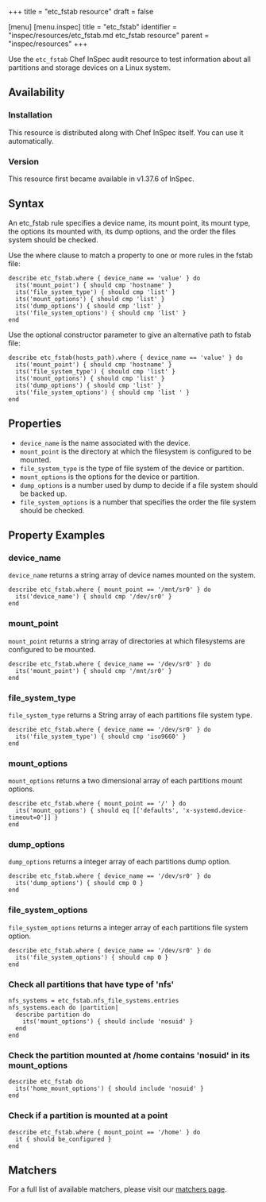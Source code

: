 +++
title = "etc_fstab resource"
draft = false

[menu]
  [menu.inspec]
    title = "etc_fstab"
    identifier = "inspec/resources/etc_fstab.md etc_fstab resource"
    parent = "inspec/resources"
+++


Use the `etc_fstab` Chef InSpec audit resource to test information about all partitions and storage devices on a Linux system.


## Availability

### Installation

This resource is distributed along with Chef InSpec itself. You can use it automatically.

### Version

This resource first became available in v1.37.6 of InSpec.

## Syntax

An etc_fstab rule specifies a device name, its mount point, its mount type, the options its mounted with,
its dump options, and the order the files system should be checked.

Use the where clause to match a property to one or more rules in the fstab file:

    describe etc_fstab.where { device_name == 'value' } do
      its('mount_point') { should cmp 'hostname' }
      its('file_system_type') { should cmp 'list' }
      its('mount_options') { should cmp 'list' }
      its('dump_options') { should cmp 'list' }
      its('file_system_options') { should cmp 'list' }
    end

Use the optional constructor parameter to give an alternative path to fstab file:

    describe etc_fstab(hosts_path).where { device_name == 'value' } do
      its('mount_point') { should cmp 'hostname' }
      its('file_system_type') { should cmp 'list' }
      its('mount_options') { should cmp 'list' }
      its('dump_options') { should cmp 'list' }
      its('file_system_options') { should cmp 'list ' }
    end


## Properties

* `device_name` is the name associated with the device.
* `mount_point` is the directory at which the filesystem is configured to be mounted.
* `file_system_type` is the type of file system of the device or partition.
* `mount_options` is the options for the device or partition.
* `dump_options` is a number used by dump to decide if a file system should be backed up.
* `file_system_options` is a number that specifies the order the file system should be checked.


## Property Examples

### device_name

`device_name` returns a string array of device names mounted on the system.

    describe etc_fstab.where { mount_point == '/mnt/sr0' } do
      its('device_name') { should cmp '/dev/sr0' }
    end

### mount_point

`mount_point` returns a string array of directories at which filesystems are configured to be mounted.

    describe etc_fstab.where { device_name == '/dev/sr0' } do
      its('mount_point') { should cmp '/mnt/sr0' }
    end

### file\_system_type

`file_system_type` returns a String array of each partitions file system type.

    describe etc_fstab.where { device_name == '/dev/sr0' } do
      its('file_system_type') { should cmp 'iso9660' }
    end

### mount_options

`mount_options` returns a two dimensional array of each partitions mount options.

    describe etc_fstab.where { mount_point == '/' } do
      its('mount_options') { should eq [['defaults', 'x-systemd.device-timeout=0']] }
    end

### dump_options

`dump_options` returns a integer array of each partitions dump option.

    describe etc_fstab.where { device_name == '/dev/sr0' } do
      its('dump_options') { should cmp 0 }
    end

### file\_system\_options

`file_system_options` returns a integer array of each partitions file system option.

    describe etc_fstab.where { device_name == '/dev/sr0' } do
      its('file_system_options') { should cmp 0 }
    end

### Check all partitions that have type of 'nfs'

    nfs_systems = etc_fstab.nfs_file_systems.entries
    nfs_systems.each do |partition|
      describe partition do
        its('mount_options') { should include 'nosuid' }
      end
    end

### Check the partition mounted at /home contains 'nosuid' in its mount_options

    describe etc_fstab do
      its('home_mount_options') { should include 'nosuid' }
    end

### Check if a partition is mounted at a point

    describe etc_fstab.where { mount_point == '/home' } do
      it { should be_configured }
    end


## Matchers

For a full list of available matchers, please visit our [matchers page](https://www.inspec.io/docs/reference/matchers/).
